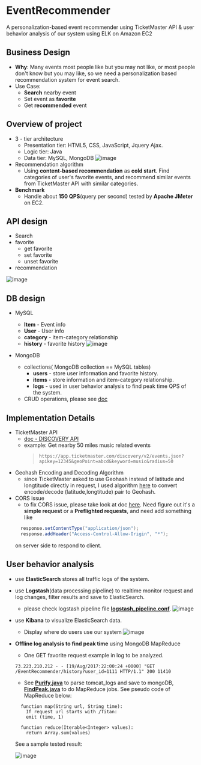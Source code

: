 # EventRecommender
 A personalization-based event recommender using TicketMaster API & user behavior analysis of our system using ELK on Amazon EC2
## Business Design
- **Why**: Many events most people like but you may not like, or most people don't know but you may like, so we need a 
personalization based recommendation system for event search.
- Use Case:
  * **Search** nearby event
  * Set event as **favorite**
  * Get **recommended** event 
## Overview of project
- 3 - tier architecture
  * Presentation tier: HTML5, CSS, JavaScript, Jquery Ajax.
  * Logic tier: Java
  * Data tier: MySQL, MongoDB
![image](https://user-images.githubusercontent.com/38120488/38473675-087633c6-3b62-11e8-8901-96afffa2c78f.png)
- Recommendation algorithm
  * Using **content-based recommendation** as **cold start**. Find categories of user's favorite events, and recommend similar events from TicketMaster API with similar categories.
- **Benchmark**
  * Handle about **150 QPS**(query per second) tested by **Apache JMeter** on EC2.
  
## API design
- Search
- favorite
  * get favorite
  * set favorite
  * unset favorite
- recommendation

![image](https://user-images.githubusercontent.com/38120488/38473945-be2e55a6-3b65-11e8-8358-011f267195da.png)

## DB design
- MySQL
  * **Item** - Event info
  * **User** - User info
  * **category** - item-category relationship
  * **history** - favorite history
  ![image](https://user-images.githubusercontent.com/38120488/38480030-08dbcca2-3b91-11e8-8c90-184f7e818758.png)

- MongoDB
  * collections( MongoDB collection == MySQL tables) 
    * **users** - store user information and favorite history. 
    * **items** - store information and item-category relationship.
    * **logs** - used in user behavior analysis to find peak time QPS of the system.
  * CRUD operations, please see [doc](https://docs.mongodb.com/manual/crud/)

## Implementation Details
- TicketMaster API
  * [doc - DISCOVERY API](https://developer.ticketmaster.com/products-and-docs/apis/discovery-api/v2/)
  * example: Get nearby 50 miles music related events 
    > `https://app.ticketmaster.com/discovery/v2/events.json?apikey=12345&geoPoint=abcd&keyword=music&radius=50`
- Geohash Encoding and Decoding Algorithm
  * since TicketMaster asked to use Geohash instead of latitude and longtitude directly in request, I used algorithm [here](https://developer-should-know.com/post/87283491372/geohash-encoding-and-decoding-algorithm) to convert encode/decode (latitude,longtitude) pair to Geohash.
- CORS issue
  * to fix CORS issue, please take look at doc [here](https://developer.mozilla.org/en-US/docs/Web/HTTP/CORS#Preflighted_requests). Need figure out it's a **simple request** or a **Preflighted requests**, and need add something like 
  ```java
    response.setContentType("application/json");
    response.addHeader("Access-Control-Allow-Origin", "*");  
  ```
  on server side to respond to client.
  
## User behavior analysis
  * use **ElasticSearch** stores all traffic logs of the system.
  * use **Logstash**(data processing pipeline) to realtime monitor request and log changes, filter results and save to ElasticSearch.
    * please check logstash pipeline file [**logstash_pipeline.conf**](./logstash_pipeline.conf). 
    ![image](https://user-images.githubusercontent.com/38120488/38480242-651a17f2-3b92-11e8-9658-8da3b5a69fb2.png)
  * use **Kibana** to visualize ElasticSearch data.
    * Display where do users use our system
    ![image](https://user-images.githubusercontent.com/38120488/38480048-2f351ebc-3b91-11e8-9bc7-d0cf30effe3b.png)
  * **Offline log analysis to find peak time** using MongoDB MapReduce
    * One GET favorite request example in log to be analyzed.
    ```
    73.223.210.212 - - [19/Aug/2017:22:00:24 +0000] "GET /EventRecommender/history?user_id=1111 HTTP/1.1" 200 11410
    ```

    * See [**Purify.java**](./src/offline/Purify.java) to parse tomcat_logs and save to mongoDB, [**FindPeak.java**](./src/offline/FindPeak.java) to do MapReduce jobs. See pseudo code of MapReduce below:
    ```
      function map(String url, String time):
        If request url starts with /Titan:
        emit (time, 1)

      function reduce(Iterable<Integer> values):
        return Array.sum(values)
    ```
    See a sample tested result:

    ![image](https://user-images.githubusercontent.com/38120488/38509866-27e94506-3bf1-11e8-96f4-5c76089bc06e.png)



  
